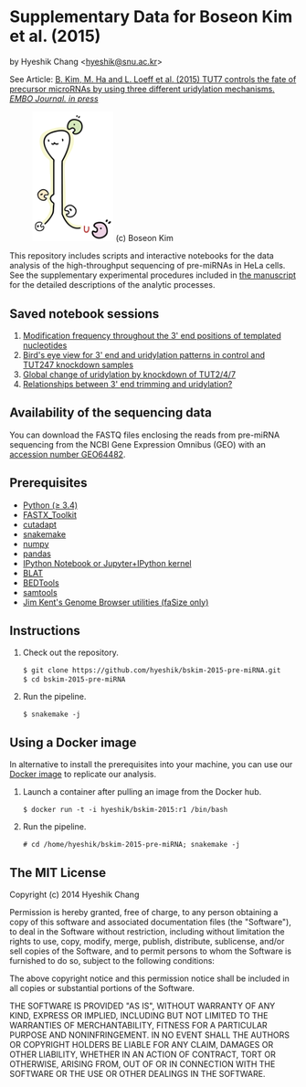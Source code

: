 # Supplementary Data for Boseon Kim et al. (2015)

by Hyeshik Chang &lt;hyeshik@snu.ac.kr&gt;

See Article: [B. Kim, M. Ha and L. Loeff et al. (2015) TUT7 controls the fate of precursor microRNAs by using three different uridylation mechanisms. *EMBO Journal.* *in press*](http://emboj.embopress.org/content/early/2015/05/15/embj.201590931.long) 

<figure>
<img src="https://raw.githubusercontent.com/hyeshik/bskim-2015-pre-miRNA/master/images/uridylating-tuts.png" width="142px">
<figurecaption>(c) Boseon Kim</figurecaption>
</figure>

This repository includes scripts and interactive notebooks for the data analysis of the high-throughput
sequencing of pre-miRNAs in HeLa cells. See the supplementary experimental procedures included in
[the manuscript](http://emboj.embopress.org/content/early/2015/05/15/embj.201590931.long)
for the detailed descriptions of the analytic processes.


## Saved notebook sessions

1. [Modification frequency throughout the 3' end positions of templated nucleotides](https://github.com/hyeshik/bskim-2015-pre-miRNA/blob/master/notes/plot-modifications-endpos-frequency-circles.ipynb)
1. [Bird's eye view for 3' end and uridylation patterns in control and TUT247 knockdown samples](https://github.com/hyeshik/bskim-2015-pre-miRNA/blob/master/notes/plot-uridylation-rate-change-by-position.ipynb)
1. [Global change of uridylation by knockdown of TUT2/4/7](https://github.com/hyeshik/bskim-2015-pre-miRNA/blob/master/notes/plot-global-uridylation-changes.ipynb)
1. [Relationships between 3' end trimming and uridylation?](https://github.com/hyeshik/bskim-2015-pre-miRNA/blob/master/notes/plot-trimming-and-uridylation.ipynb)

## Availability of the sequencing data

You can download the FASTQ files enclosing the reads from pre-miRNA sequencing
from the NCBI Gene Expression Omnibus (GEO) with an
[accession number GEO64482](http://www.ncbi.nlm.nih.gov/geo/query/acc.cgi?acc=GSE64482).

## Prerequisites

* [Python (≥ 3.4)](https://www.python.org)
* [FASTX_Toolkit](http://hannonlab.cshl.edu/fastx_toolkit/)
* [cutadapt](https://code.google.com/p/cutadapt/)
* [snakemake](https://bitbucket.org/johanneskoester/snakemake)
* [numpy](http://www.numpy.org)
* [pandas](http://pandas.pydata.org)
* [IPython Notebook or Jupyter+IPython kernel](http://ipython.org)
* [BLAT](https://genome.ucsc.edu/FAQ/FAQblat.html)
* [BEDTools](https://github.com/arq5x/bedtools2)
* [samtools](http://www.htslib.org)
* [Jim Kent's Genome Browser utilities (faSize only)](https://genome.ucsc.edu/util.html)

## Instructions

1. Check out the repository.

   ```
   $ git clone https://github.com/hyeshik/bskim-2015-pre-miRNA.git
   $ cd bskim-2015-pre-miRNA
   ```

1. Run the pipeline.

   ```
   $ snakemake -j
   ```

## Using a Docker image

In alternative to install the prerequisites into your machine, you can use our
[Docker image](https://registry.hub.docker.com/u/hyeshik/bskim-2015/) to replicate our analysis.

1. Launch a container after pulling an image from the Docker hub.

    ```
    $ docker run -t -i hyeshik/bskim-2015:r1 /bin/bash
    ```

1. Run the pipeline.

    ```
    # cd /home/hyeshik/bskim-2015-pre-miRNA; snakemake -j
    ```

## The MIT License

Copyright (c) 2014 Hyeshik Chang

Permission is hereby granted, free of charge, to any person obtaining a copy
of this software and associated documentation files (the "Software"), to deal
in the Software without restriction, including without limitation the rights
to use, copy, modify, merge, publish, distribute, sublicense, and/or sell
copies of the Software, and to permit persons to whom the Software is
furnished to do so, subject to the following conditions:

The above copyright notice and this permission notice shall be included in
all copies or substantial portions of the Software.

THE SOFTWARE IS PROVIDED "AS IS", WITHOUT WARRANTY OF ANY KIND, EXPRESS OR
IMPLIED, INCLUDING BUT NOT LIMITED TO THE WARRANTIES OF MERCHANTABILITY,
FITNESS FOR A PARTICULAR PURPOSE AND NONINFRINGEMENT. IN NO EVENT SHALL THE
AUTHORS OR COPYRIGHT HOLDERS BE LIABLE FOR ANY CLAIM, DAMAGES OR OTHER
LIABILITY, WHETHER IN AN ACTION OF CONTRACT, TORT OR OTHERWISE, ARISING FROM,
OUT OF OR IN CONNECTION WITH THE SOFTWARE OR THE USE OR OTHER DEALINGS IN
THE SOFTWARE.
